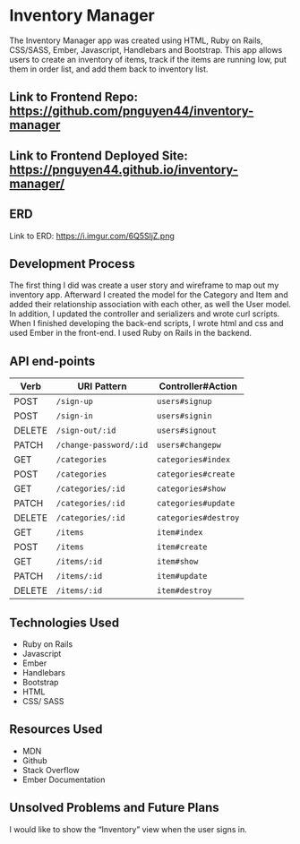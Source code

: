 # Inventory Manager
The Inventory Manager app was created using HTML, Ruby on Rails, CSS/SASS, Ember, Javascript, Handlebars and Bootstrap. This app allows users to create an inventory of items, track if the items are running low, put them in order list, and add them back to inventory list.

## Link to Frontend Repo: https://github.com/pnguyen44/inventory-manager

## Link to Frontend Deployed Site: https://pnguyen44.github.io/inventory-manager/

## ERD
Link to ERD: https://i.imgur.com/6Q5SljZ.png

## Development Process
The first thing I did was create a user story and wireframe to map out my inventory  app. Afterward I created the model for the Category and Item and added their relationship association with each other, as well the User model. In addition, I updated the controller and serializers and wrote curl scripts. When I finished developing the back-end scripts, I wrote html and css and used Ember in the front-end. I used Ruby on Rails in the backend.


## API end-points

| Verb   | URI Pattern             | Controller#Action    |
|--------|-------------------------|----------------------|
| POST   | `/sign-up`              | `users#signup`       |
| POST   | `/sign-in`              | `users#signin`       |
| DELETE | `/sign-out/:id`         | `users#signout`      |
| PATCH  | `/change-password/:id`  | `users#changepw`     |
| GET    | `/categories`           | `categories#index`   |
| POST   | `/categories`           | `categories#create`  |
| GET    | `/categories/:id`       | `categories#show`    |
| PATCH  | `/categories/:id`       | `categories#update`  |
| DELETE | `/categories/:id`       | `categories#destroy` |
| GET    | `/items`                | `item#index`         |
| POST   | `/items`                | `item#create`        |
| GET    | `/items/:id`            | `item#show`          |
| PATCH  | `/items/:id`            | `item#update`        |
| DELETE | `/items/:id`            | `item#destroy`       |

## Technologies Used
- Ruby on Rails
- Javascript
- Ember
- Handlebars
- Bootstrap
- HTML
- CSS/ SASS

## Resources Used
- MDN
- Github
- Stack Overflow
- Ember Documentation

## Unsolved Problems and Future Plans
I would like to show the “Inventory” view when the user signs in.
